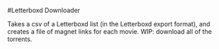 #Letterboxd Downloader

Takes a csv of a Letterboxd list (in the Letterboxd export format), and creates a file of magnet links for each movie.
WIP: download all of the torrents.